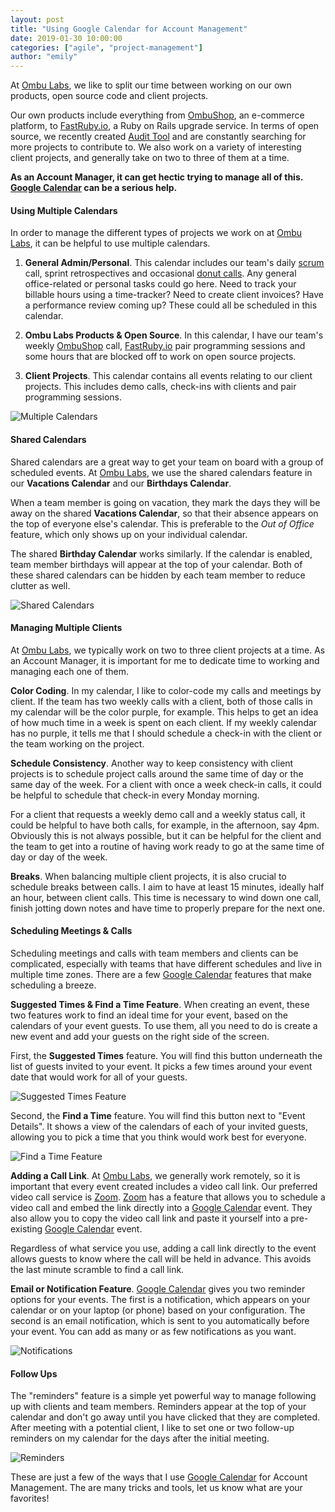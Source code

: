 ```yaml
---
layout: post
title: "Using Google Calendar for Account Management"
date: 2019-01-30 10:00:00
categories: ["agile", "project-management"]
author: "emily"
---
```


At [Ombu Labs](https://www.ombulabs.com), we like to split our time between working on our own products, open source code and client projects.

Our own products include everything from [OmbuShop](http://www.ombushop.com/), an e-commerce platform, to [FastRuby.io](https://fastruby.io/), a Ruby on Rails upgrade service. In terms of open source, we recently created [Audit Tool](https://audit.fastruby.io) and are constantly searching for more projects to contribute to. We also work on a variety of interesting client projects, and generally take on two to three of them at a time.

**As an Account Manager, it can get hectic trying to manage all of this. [Google Calendar](https://www.google.com/calendar) can be a serious help.**

<!--more-->

#### Using Multiple Calendars

In order to manage the different types of projects we work on at [Ombu Labs](https://www.ombulabs.com), it can be helpful to use multiple calendars.

1. **General Admin/Personal**. This calendar includes our team's daily [scrum](https://www.scrum.org/resources/what-is-scrum) call, sprint retrospectives and occasional [donut calls](https://www.donut.com). Any general office-related or personal tasks could go here. Need to track your billable hours using a time-tracker? Need to create client invoices? Have a performance review coming up? These could all be scheduled in this calendar.

2. **Ombu Labs Products & Open Source**. In this calendar, I have our team's weekly [OmbuShop](http://www.ombushop.com/) call, [FastRuby.io](https://fastruby.io/) pair programming sessions and some hours that are blocked off to work on open source projects.

3. **Client Projects**. This calendar contains all events relating to our client projects. This includes demo calls, check-ins with clients and pair programming sessions.

<img src="/blog/assets/images/multiple-calendars.png" alt="Multiple Calendars">

#### Shared Calendars

Shared calendars are a great way to get your team on board with a group of scheduled events. At [Ombu Labs](https://www.ombulabs.com), we use the shared calendars feature in our **Vacations Calendar** and our **Birthdays Calendar**.

When a team member is going on vacation, they mark the days they will be away on the shared **Vacations Calendar**, so that their absence appears on the top of everyone else's calendar. This is preferable to the _*Out of Office*_ feature, which only shows up on your individual calendar.

The shared **Birthday Calendar** works similarly. If the calendar is enabled, team member birthdays will appear at the top of your calendar. Both of these shared calendars can be hidden by each team member to reduce clutter as well.

<img src="/blog/assets/images/shared-calendar.png" alt="Shared Calendars">

#### Managing Multiple Clients

At [Ombu Labs](https://www.ombulabs.com), we typically work on two to three client projects at a time. As an Account Manager, it is important for me to dedicate time to working and managing each one of them.

**Color Coding**. In my calendar, I like to color-code my calls and meetings by client. If the team has two weekly calls with a client, both of those calls in my calendar will be the color purple, for example. This helps to get an idea of how much time in a week is spent on each client. If my weekly calendar has no purple, it tells me that I should schedule a check-in with the client or the team working on the project.

**Schedule Consistency**. Another way to keep consistency with client projects is to schedule project calls around the same time of day or the same day of the week. For a client with once a week check-in calls, it could be helpful to schedule that check-in every Monday morning.

For a client that requests a weekly demo call and a weekly status call, it could be helpful to have both calls, for example, in the afternoon, say 4pm. Obviously this is not always possible, but it can be helpful for the client and the team to get into a routine of having work ready to go at the same time of day or day of the week.

**Breaks**. When balancing multiple client projects, it is also crucial to schedule breaks between calls. I aim to have at least 15 minutes, ideally half an hour, between client calls. This time is necessary to wind down one call, finish jotting down notes and have time to properly prepare for the next one.

#### Scheduling Meetings & Calls

Scheduling meetings and calls with team members and clients can be complicated, especially with teams that have different schedules and live in multiple time zones. There are a few [Google Calendar](https://www.google.com/calendar) features that make scheduling a breeze.

**Suggested Times & Find a Time Feature**. When creating an event, these two features work to find an ideal time for your event, based on the calendars of your event guests. To use them, all you need to do is create a new event and add your guests on the right side of the screen.

First, the **Suggested Times** feature. You will find this button underneath the list of guests invited to your event. It picks a few times around your event date that would work for all of your guests.

  <img src="/blog/assets/images/suggested-times.png" alt="Suggested Times Feature">

Second, the **Find a Time** feature. You will find this button next to "Event Details". It shows a view of the calendars of each of your invited guests, allowing you to pick a time that you think would work best for everyone.

  <img src="/blog/assets/images/find-a-time.png" alt="Find a Time Feature">

**Adding a Call Link**. At [Ombu Labs](https://www.ombulabs.com), we generally work remotely, so it is important that every event created includes a video call link. Our preferred video call service is [Zoom](https://zoom.us). [Zoom](https://zoom.us) has a feature that allows you to schedule a video call and embed the link directly into a [Google Calendar](https://www.google.com/calendar) event. They also allow you to copy the video call link and paste it yourself into a pre-existing [Google Calendar](https://www.google.com/calendar) event.

Regardless of what service you use, adding a call link directly to the event allows guests to know where the call will be held in advance. This avoids the last minute scramble to find a call link.

**Email or Notification Feature**. [Google Calendar](https://www.google.com/calendar) gives you two reminder options for your events. The first is a notification, which appears on your calendar or on your laptop (or phone) based on your configuration. The second is an email notification, which is sent to you automatically before your event. You can add as many or as few notifications as you want.

<img src="/blog/assets/images/notifications.png" alt="Notifications">

#### Follow Ups

The "reminders" feature is a simple yet powerful way to manage following up with clients and team members. Reminders appear at the top of your calendar and don't go away until you have clicked that they are completed. After meeting with a potential client, I like to set one or two follow-up reminders on my calendar for the days after the initial meeting.

<img src="/blog/assets/images/reminders.png" alt="Reminders">

These are just a few of the ways that I use [Google Calendar](https://www.google.com/calendar) for Account Management. The are many tricks and tools, let us know what are your favorites!
